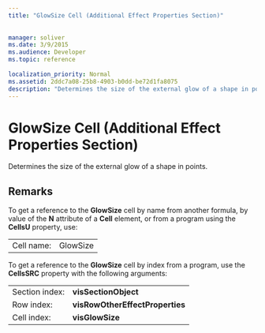 ```yaml
---
title: "GlowSize Cell (Additional Effect Properties Section)"
 
 
manager: soliver
ms.date: 3/9/2015
ms.audience: Developer
ms.topic: reference
 
localization_priority: Normal
ms.assetid: 2ddc7a08-25b8-4903-b0dd-be72d1fa8075
description: "Determines the size of the external glow of a shape in points."
---
```


# GlowSize Cell (Additional Effect Properties Section)

Determines the size of the external glow of a shape in points. 
  
## Remarks

To get a reference to the **GlowSize** cell by name from another formula, by value of the **N** attribute of a **Cell** element, or from a program using the **CellsU** property, use: 
  
|||
|:-----|:-----|
| Cell name:  <br/> | GlowSize  <br/> |
   
To get a reference to the **GlowSize** cell by index from a program, use the **CellsSRC** property with the following arguments: 
  
|||
|:-----|:-----|
| Section index:  <br/> |**visSectionObject** <br/> |
| Row index:  <br/> |**visRowOtherEffectProperties** <br/> |
| Cell index:  <br/> |**visGlowSize** <br/> |
   

